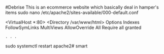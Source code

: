 #Debrise
This is an ecommerce website which basically deal in hamper's items
sudo nano /etc/apache2/sites-available/000-default.conf

<VirtualHost *:80>
    <Directory /var/www/html>
        Options Indexes FollowSymLinks MultiViews
        AllowOverride All
        Require all granted
    </Directory>

    . . .
</VirtualHost>

sudo systemctl restart apache2# smart
